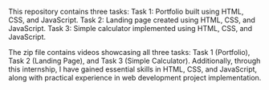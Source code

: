 This repository contains three tasks: 
Task 1: Portfolio built using HTML, CSS, and JavaScript.
Task 2: Landing page created using HTML, CSS, and JavaScript. 
Task 3: Simple calculator implemented using HTML, CSS, and JavaScript.

The zip file contains videos showcasing all three tasks: Task 1 (Portfolio), Task 2 (Landing Page), and Task 3 (Simple Calculator). Additionally, through this internship, I have gained essential skills in HTML, CSS, and JavaScript, along with practical experience in web development project implementation.
